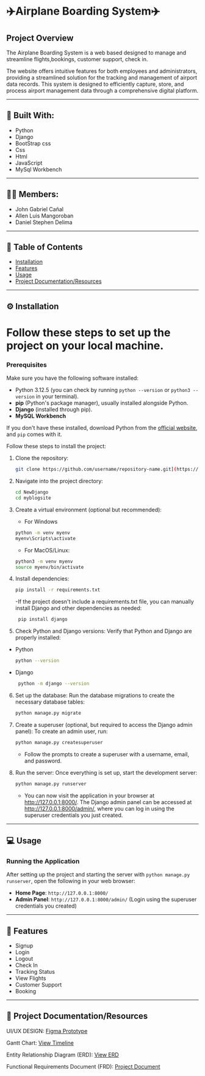 # ✈️Airplane Boarding System✈️

## Project Overview

The Airplane Boarding System is a web based designed to manage and streamline flights,bookings, customer support, check in.

The website offers intuitive features for both employees and administrators, providing a streamlined solution for the tracking and management of airport data records. This system is designed to efficiently capture, store, and process airport management data through a comprehensive digital platform.

---

## 🔨 Built With:
- Python
- Django
- BootStrap css
- Css
- Html
- JavaScript
- MySql Workbench
---

## 🙋‍♂️ Members:
- John Gabriel Cañal
- Allen Luis Mangoroban
- Daniel Stephen Delima
---

## 🚀 Table of Contents

- [Installation](#installation)
- [Features](#Features)
- [Usage](#usage)
- [Project Documentation/Resources](#Documentation)

---

## ⚙️ Installation

<h1>Follow these steps to set up the project on your local machine.</h1>

### Prerequisites

Make sure you have the following software installed:

- Python 3.12.5 (you can check by running `python --version` or `python3 --version` in your terminal).
- **pip** (Python's package manager), usually installed alongside Python.
- **Django** (installed through pip).
- **MySQL Workbench**
  
If you don't have these installed, download Python from the [official website](https://www.python.org/downloads/), and `pip` comes with it.

Follow these steps to install the project:

1. Clone the repository:
    ```bash
    git clone https://github.com/username/repository-name.git](https://github.com/Daniel-Stephende5/IM2-Repository.git
    ```

2. Navigate into the project directory:
    ```bash
    cd NewDjango
    cd myblogsite
    ```
3. Create a virtual environment (optional but recommended):
   - For Windows
    ```bash
    python -m venv myenv
    myenv\Scripts\activate
    ```
   - For MacOS/Linux:
    ```bash
    python3 -m venv myenv
    source myenv/bin/activate
    ```

4. Install dependencies:
    ```bash
    pip install -r requirements.txt
    ```
    -If the project doesn't include a requirements.txt file, you can manually install Django and other dependencies as needed:
   ```bash
    pip install django
    ```

5. Check Python and Django versions: Verify that Python and Django are properly installed:
- Python
    ```bash
    python --version
    ```
- Django
   ```bash
    python -m django --version
    ```
6. Set up the database: Run the database migrations to create the necessary database tables:
   ```bash
   python manage.py migrate
   ```
7. Create a superuser (optional, but required to access the Django admin panel): To create an admin user, run:
   ```bash
   python manage.py createsuperuser
   ```
   - Follow the prompts to create a superuser with a username, email, and password.
   
8. Run the server: Once everything is set up, start the development server:
   ```bash
   python manage.py runserver
   ```
   - You can now visit the application in your browser at http://127.0.0.1:8000/. The Django admin panel can be accessed at http://127.0.0.1:8000/admin/, where you can log in using       the superuser credentials you just created.
   

---

## 💻 Usage

### Running the Application
After setting up the project and starting the server with `python manage.py runserver`, open the following in your web browser:

- **Home Page**: `http://127.0.0.1:8000/`
- **Admin Panel**: `http://127.0.0.1:8000/admin/` (Login using the superuser credentials you created)

---

## 📌 Features

- Signup
- Login
- Logout
- Check In
- Tracking Status
- View Flights
- Customer Support
- Booking

---


## 📝 Project Documentation/Resources

UI/UX DESIGN: [Figma Prototype](https://www.figma.com/design/0e5BfOdvtAELFK7U6jpDsq/Tripma---Flight-booking-web-app-(Community))

Gantt Chart: [View Timeline](https://docs.google.com/spreadsheets/d/1RtIbCRl-FmereZ7Tpj5udKsKCI9Hw0kPL5Dq4iP-QKE/edit?fbclid=IwY2xjawGzcIhleHRuA2FlbQIxMAABHej8IBSb2SVHL-hYlW08w_0YEcDj8Rrd9NJU6izkvqKTg6Lkvc0lIqbrag_aem_u4wN5XH3qej5vk7bbkQXuQ&gid=1313092142#gid=1313092142)

Entity Relationship Diagram (ERD): [View ERD](https://drive.google.com/file/d/1WhFnhzwXh_JXbuH18tJD9ri-ZCCkUzlR/view)

Functional Requirements Document (FRD): [Project Document](https://drive.google.com/file/d/1hxGc3FTgeE1cwjW-61ZUVKxXmaCkioIE/view?usp=sharing)

